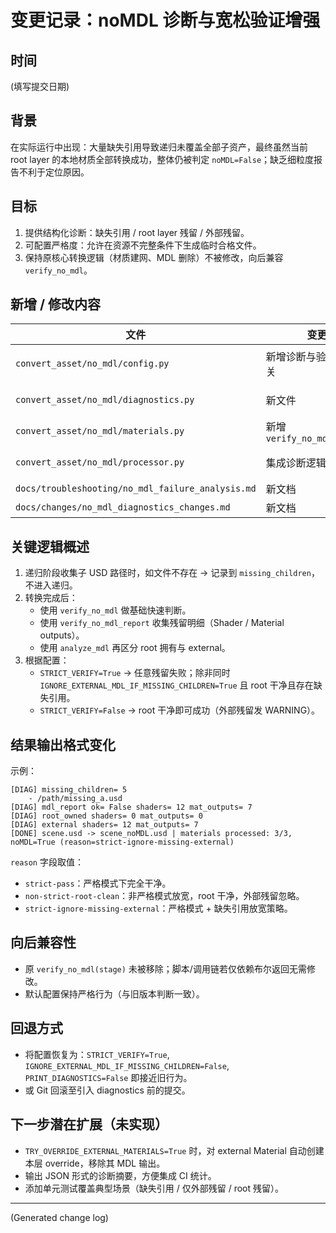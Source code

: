# 变更记录：noMDL 诊断与宽松验证增强

## 时间
(填写提交日期)

## 背景
在实际运行中出现：大量缺失引用导致递归未覆盖全部子资产，最终虽然当前 root layer 的本地材质全部转换成功，整体仍被判定 `noMDL=False`；缺乏细粒度报告不利于定位原因。

## 目标
1. 提供结构化诊断：缺失引用 / root layer 残留 / 外部残留。  
2. 可配置严格度：允许在资源不完整条件下生成临时合格文件。  
3. 保持原核心转换逻辑（材质建网、MDL 删除）不被修改，向后兼容 `verify_no_mdl`。  

## 新增 / 修改内容
| 文件 | 变更 | 说明 |
|------|------|------|
| `convert_asset/no_mdl/config.py` | 新增诊断与验证相关开关 | `PRINT_DIAGNOSTICS`, `STRICT_VERIFY`, `IGNORE_EXTERNAL_MDL_IF_MISSING_CHILDREN`, `TRY_OVERRIDE_EXTERNAL_MATERIALS` |
| `convert_asset/no_mdl/diagnostics.py` | 新文件 | 收集缺失引用、分析 MDL 残留归属（root vs external） |
| `convert_asset/no_mdl/materials.py` | 新增 `verify_no_mdl_report` | 结构化报告函数，不影响原 `verify_no_mdl` |
| `convert_asset/no_mdl/processor.py` | 集成诊断逻辑 | 缺失引用筛选、调用报告、基于配置决定最终成功判定，扩展日志格式 |
| `docs/troubleshooting/no_mdl_failure_analysis.md` | 新文档 | 排查指南与配置说明 |
| `docs/changes/no_mdl_diagnostics_changes.md` | 新文档 | 本变更记录 |

## 关键逻辑概述
1. 递归阶段收集子 USD 路径时，如文件不存在 → 记录到 `missing_children`，不进入递归。  
2. 转换完成后：
   - 使用 `verify_no_mdl` 做基础快速判断。
   - 使用 `verify_no_mdl_report` 收集残留明细（Shader / Material outputs）。
   - 使用 `analyze_mdl` 再区分 root 拥有与 external。  
3. 根据配置：
   - `STRICT_VERIFY=True` → 任意残留失败；除非同时 `IGNORE_EXTERNAL_MDL_IF_MISSING_CHILDREN=True` 且 root 干净且存在缺失引用。  
   - `STRICT_VERIFY=False` → root 干净即可成功（外部残留发 WARNING）。

## 结果输出格式变化
示例：
```
[DIAG] missing_children= 5
    - /path/missing_a.usd
[DIAG] mdl_report ok= False shaders= 12 mat_outputs= 7
[DIAG] root_owned shaders= 0 mat_outputs= 0
[DIAG] external shaders= 12 mat_outputs= 7
[DONE] scene.usd -> scene_noMDL.usd | materials processed: 3/3, noMDL=True (reason=strict-ignore-missing-external)
```

`reason` 字段取值：
- `strict-pass`：严格模式下完全干净。
- `non-strict-root-clean`：非严格模式放宽，root 干净，外部残留忽略。
- `strict-ignore-missing-external`：严格模式 + 缺失引用放宽策略。

## 向后兼容性
- 原 `verify_no_mdl(stage)` 未被移除；脚本/调用链若仅依赖布尔返回无需修改。
- 默认配置保持严格行为（与旧版本判断一致）。

## 回退方式
- 将配置恢复为：`STRICT_VERIFY=True`, `IGNORE_EXTERNAL_MDL_IF_MISSING_CHILDREN=False`, `PRINT_DIAGNOSTICS=False` 即接近旧行为。
- 或 Git 回滚至引入 diagnostics 前的提交。

## 下一步潜在扩展（未实现）
- `TRY_OVERRIDE_EXTERNAL_MATERIALS=True` 时，对 external Material 自动创建本层 override，移除其 MDL 输出。
- 输出 JSON 形式的诊断摘要，方便集成 CI 统计。
- 添加单元测试覆盖典型场景（缺失引用 / 仅外部残留 / root 残留）。

---
(Generated change log)
